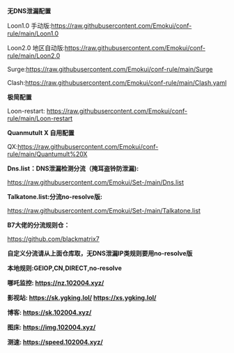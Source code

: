 **无DNS泄漏配置**

Loon1.0 手动版:https://raw.githubusercontent.com/Emokui/conf-rule/main/Loon1.0

Loon2.0 地区自动版:https://raw.githubusercontent.com/Emokui/conf-rule/main/Loon2.0

Surge:https://raw.githubusercontent.com/Emokui/conf-rule/main/Surge

Clash:https://raw.githubusercontent.com/Emokui/conf-rule/main/Clash.yaml


**极简配置**

Loon-restart: https://raw.githubusercontent.com/Emokui/conf-rule/main/Loon-restart






**Quanmutult X 自用配置**

QX:https://raw.githubusercontent.com/Emokui/conf-rule/main/Quantumult%20X



**Dns.list：DNS泄漏检测分流（掩耳盗铃防泄漏):**

https://raw.githubusercontent.com/Emokui/Set-/main/Dns.list


**Talkatone.list:分流no-resolve版:**

https://raw.githubusercontent.com/Emokui/Set-/main/Talkatone.list



**B7大佬的分流规则仓：**

https://github.com/blackmatrix7

**自定义分流请从上面仓库取，无DNS泄漏IP类规则要用no-resolve版**

**本地规则:GEIOP,CN,DIRECT,no-resolve**




**哪吒监控: https://nz.102004.xyz/**


**影视站: https://sk.ygking.lol/
https://xs.ygking.lol/**


**博客: https://sk.102004.xyz/**


**图床: https://img.102004.xyz/**


**测速: https://speed.102004.xyz/**

